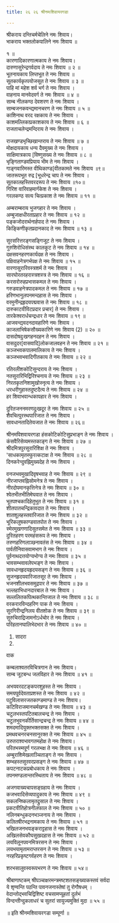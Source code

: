 ```yaml
---
title: २६ २६ श्रीनमःशिवायरगडा

---
```

श्रीकराय दन्तिचर्मचेलिने नमः शिवाय।  
भाकराय भक्तलोकपालिने नमः शिवाय ॥  

 १ ॥  
कारणादिकारणात्मकाय ते नमः शिवाय।  
दारुणासुरेन्द्रगर्वदाय ते नमः शिवाय ॥ २ ॥  
भूतनायकाय लिप्तभूत ते नमः शिवाय ॥  
सूतकार्यकृत्पयोजसूत ते नमः शिवाय ॥ ३ ॥  
पाहि मां महेश शर्व भर्ग ते नमः शिवाय ।  
वाहनाय मानवेदवर्ग ते नमः शिवाय ॥ ४ ॥  
साम्ब नीलकण्ठ देवशरण ते नमः शिवाय ।  
साम्बजनकवन्द्यमानचरण ते नमः शिवाय ॥ ५ ॥  
काशिनाथ वरद रक्षकाय ते नमः शिवाय ।  
काशमल्लिकाप्रकाशकाय ते नमः शिवाय ॥ ६ ॥  
राजताचलेन्द्रमन्दिराय ते नमः शिवाय ।  

राजखण्डभृच्छिखान्तराय ते नमः शिवाय ॥ ७ ॥  
मोक्षदायकाय धन्य दैवमुख्य ते नमः शिवाय ।  
साक्षिमात्रकाय [विष्णुसख्य ते नमः शिवाय ॥ ८ ॥  
भृङ्गिताण्डवप्रियाय भीम ते नमः शिवाय ।  
गाङ्गवारिमस्त वीथिकाण्ड[वीतकामते नमः शिवाय ॥९॥  
जातरूपभूत रुद्र [भूधरेन्द्र चाप ते नमः शिवाय ।  
सूतकालहस्तिवरदरूप ते नमः शिवाय ॥१०॥  
गिरिश वारिवाहमार्गकेश ते नमः शिवाय ।  
गरलकण्ठ सत्य चित्प्रकाश ते नमः शिवाय ॥ ११ ॥  


अम्बराम्बराय भुजगहार ते नमः शिवाय ।  
अम्बुजाक्षधीरताप्रहार ते नमः शिवाय ॥ १२ ॥  
पङ्कजोदरार्थनार्हपाद ते नमः शिवाय ।  
किङ्किणीकृतप्रदानकाद ते नमः शिवाय ॥ १३ ॥  

सुरसरित्तरङ्गसङ्गिजूट ते नमः शिवाय ।  
गुरुशिरोधिसंस्थ कालकूट ते नमः शिवाय ॥ १४ ॥  
दक्षसवनहरणकार्यदक्ष ते नमः शिवाय ।  
पक्षिवाहनेत्रगर्भपक्ष ते नमः शिवाय ॥ १५ ॥  
वारणासुरारिवस्त्रशर्म ते नमः शिवाय ।  
सारघोरतरहरास्त्रशस्त्र ते नमः शिवाय ॥ १६ ॥  
करसरोरुहप्रभासकमल ते नमः शिवाय ।  
गरुडवाहनेत्रपादकमल ते नमः शिवाय ॥ १७ ॥  
हरिणभानुलपनमन्दहास ते नमः शिवाय ।  
वरमुनीन्द्रहृदयपद्मवास ते नमः शिवाय ॥ १८ ॥  
दारुकाटवीविटप्रदार प्रचार] ते नमः शिवाय ।  
तारकेश्वरार्धचन्द्रधार ते नमः शिवाय ॥ १९ ॥  
आजवन्द्यवदनदावहारिणे नमः शिवाय ।  
काजलाभिषेकसौख्यकारिणे नमः शिवाय (2) ॥ २० ॥  
दासदोषदुःखगहनदहन ते नमः शिवाय ।  
वासदुदर[वासवादि]लोकजालवहन ते नमः शिवाय ॥ २१ ॥  
कञ्जभवकपालमालिकाय ते नमः शिवाय ।  
कञ्जभवभवादिगीतकाय ते नमः शिवाय ॥ २२ ॥  

रतिरलीशकोटिसुन्दराय ते नमः शिवाय ।  
नतसुरारिभिद्विरिश्चनाय ते नमः शिवाय ॥ २३ ॥  
निरतकृतनिशामुखोस्नृत्य ते नमः शिवाय ।  
धरधरीगुहास्तदुष्टदैत्य ते नमः शिवाय ॥ २४ ॥  
हर शिवाभवान्धकापहार ते नमः शिवाय ।  

दुरितजननमरणदुःखदूर ते नमः शिवाय ॥ २५ ॥  
शैवचित्पुरस्थपारिजात ते नमः शिवाय ।  
सावधानतादितेयजात ते नमः शिवाय ॥ २६॥  

श्रीनमपिशवायरगडा हंसकोटिकोटिसुप्रभाङ्ग ते नमः शिवाय ।  
कंसवैरिसेव्यमस्तकाङ्ग ते नमः शिवाय ॥ २७ ॥  
श्रीदमित्रपुरसुरारिशिक्ष ते नमः शिवाय ।  
'साधकामृतस्फुरत्कटाक्ष ते नमः शिवाय ॥ २८ ॥  
दिनकरेन्दुवह्निमुख्यदेह ते नमः शिवाय ।  

वनजभवमुखादिवृषभवाह ते नमः शिवाय ॥ २९ ॥  
नीरजाप्तवह्निसोमनेत्र ते नमः शिवाय ।  
नीरदोपमानकृत्तिनेत्र ते नमः शिवाय ॥ ३० ॥  
श्वेतभीतभीतिमेघवात ते नमः शिवाय ।  
भूतपश्चकादिहेतुभूत ते नमः शिवाय ॥ ३१ ॥  
शीतपातचन्द्रिकावदात ते नमः शिवाय ।  
शातशूलहस्तवारिजात ते नमः शिवाय ॥ ३२ ॥  
भूरिकलुषकाण्डवातपोत ते नमः शिवाय ।  
स्मेरमुखगणादिसुतसमेत ते नमः शिवाय ॥ ३३ ॥  
दुरितहरण परमहंसरूप ते नमः शिवाय ।  
तरुणहरिणलाञ्छनावतंस ते नमः शिवाय ॥ ३४ ॥  
पार्वतीनिवासवामभाग ते नमः शिवाय ।  
पूर्वनाथदत्तयोग्यभोग्य ते नमः शिवाय ॥ ३५ ॥  
भावसम्भवावलेपभङ्ग ते नमः शिवाय ।  
सावधानहृदयहृदयसङ्ग ते नमः शिवाय ॥ ३६ ॥  
सुजनहृदयवारिजातसूर ते नमः शिवाय ।  
भजनशीलभवसमुद्रपार ते नमः शिवाय ॥ ३७ ॥  
भल्लहाभिधानदारबाल ते नमः शिवाय ।  
सल्ललितकपित्थकान्तिजाल ते नमः शिवाय ॥ ३८ ॥  
वरकरारविन्दहरिण पाक ते नमः शिवाय ।  
सुरगिरीन्द्रनिलय वीतशोक ते नमः शिवाय ॥ ३९ ॥  
सुरुचिराद्रिजामनोऽर्धचोर ते नमः शिवाय ।  
परिहतानघालिभेदभार ते नमः शिवाय ॥ ४० ॥  

1. सादरा  
2.  
वाक  

कम्बलाश्वतरविचित्रगान ते नमः शिवाय।  
साम्ब जूटबन्ध जलविहार ते नमः शिवाय ॥ ४१ ॥  

अभयवरदटङ्कपरशुहस्त ते नमः शिवाय ।  
समयपूर्वदेवताप्रशस्त ते नमः शिवाय ॥ ४२ ॥  
पटुविलासरजतकाण्डमाण्ड ते नमः शिवाय।  
कटिविराजमानचर्मखण्ड ते नमः शिवाय ॥ ४३ ॥  
चटुलभस्तपटितबालचन्द्र ते नमः शिवाय ।  
चटुलभुवनकीर्तिसान्द्रचन्द्र ते नमः शिवाय ॥ ४४ ॥  
शमदमादियुक्तभक्तसक्त ते नमः शिवाय ।  
प्रमथवचनरचनसानुरक्त ते नमः शिवाय ॥ ४५ ॥  
उरुतराश्वभावगतमहोक्ष ते नमः शिवाय।  
परितभस्मपूर्ण गरलभक्ष ते नमः शिवाय ॥ ४६ ॥  
अम्बुराशिमेखलाञ्चिताङ्ग ते नमः शिवाय ।  
शम्भहस्तसुरवरप्रसङ्ग ते नमः शिवाय ॥ ४७ ॥  
कपटनाटकप्रबोधकाय ते नमः शिवाय ।  
तपनमण्डलान्तरस्थिताय ते नमः शिवाय ॥ ४८ ॥  

अजगवाख्यचापसङ्ग्रहाय ते नमः शिवाय ।  
कजभवादिसेव्यपादुकाय ते नमः शिवाय ॥ ४९ ॥  
सकलनिष्कलामृतद्रुसाल ते नमः शिवाय ।  
प्रकटवीतिहोत्रनीलफाल ते नमः शिवाय ॥ ५० ॥  
नलिनबन्धुकदनभञ्जनाय ते नमः शिवाय ।  
कलितषीरभद्रनामकाय ते नमः शिवाय ॥ ५१ ॥  
भखिलजनभयङ्कराट्टहास ते नमः शिवाय ।  
अखिलसेवकौघसुखदहास ते नमः शिवाय ॥ ५२ ॥  
लयविलूनपवनमित्ररसन ते नमः शिवाय ।  
लयभयामृतामराप्तरसन ते नमः शिवाय ॥ ५३ ॥  
नरहरिप्रकृष्टगर्वहरण ते नमः शिवाय ।  

शरभसालुवस्वरूपभरण ते नमः शिवाय ॥ ५४॥  

श्रीबाणाष्टकम् श्रीपञ्चाक्षरमन्त्रमष्टशतसङ्ख्याकस्तवं सर्वदा  
ये शृण्वन्ति पठन्ति पावनजनास्तेषां तु रोगौषधम् ।  
वेदान्तोद्भवचिद्विशिष्ट वचसामप्यूहतां दुर्लभं  
विन्दन्तीन्दुकलाधरं च सुतरां सायुज्यमुक्तिं मुदा ॥ ५५ ॥  

॥ इति श्रीनमशिवायरगडा सम्पूर्णा ॥  